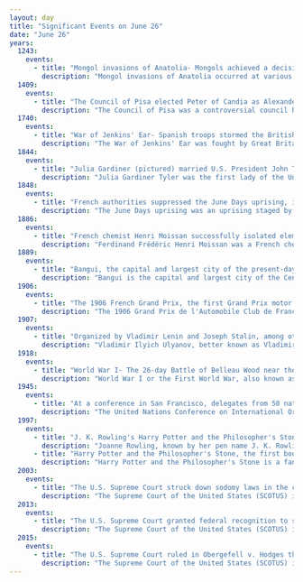 ```yaml
---
layout: day
title: "Significant Events on June 26"
date: "June 26"
years:
  1243:
    events:
      - title: "Mongol invasions of Anatolia- Mongols achieved a decisive victory over the Seljuq Turks, leading to the decline and disintegration of the Seljuk state."
        description: "Mongol invasions of Anatolia occurred at various times, starting with the campaign of 1241–1243 that culminated in the Battle of Köse Dağ. Real power over Anatolia was exercised by the Mongols after the Seljuks surrendered in 1243 until the fall of the Ilkhanate in 1335. Because the Seljuk sultan rebelled several times, in 1255, the Mongols swept through central and eastern Anatolia. An Ilkhanate garrison was stationed near Ankara. Remains of the Mongol cultural heritage still can be seen in Turkey, including tombs of a Mongol governor and a son of Hulagu."
  1409:
    events:
      - title: "The Council of Pisa elected Peter of Candia as Alexander V, becoming the third simultaneous claimant of the papacy during the Western Schism."
        description: "The Council of Pisa was a controversial council held in 1409. It attempted to end the Western Schism by deposing both Benedict XIII (Avignon) and Gregory XII (Rome) for schism and manifest heresy. The College of Cardinals, composed of members from both the Avignon Obedience and the Roman Obedience, who were recognized by each other and by the Council, then elected a third papal claimant, Alexander V, who lived only a few months. He was succeeded by John XXIII."
  1740:
    events:
      - title: "War of Jenkins' Ear- Spanish troops stormed the British-held strategically crucial position of Fort Mose in Spanish Florida."
        description: "The War of Jenkins' Ear was fought by Great Britain and Spain between 1739 and 1748. The majority of the fighting took place in New Granada and the Caribbean Sea, with major operations largely ended by 1742. It is considered a related conflict of the 1740 to 1748 War of the Austrian Succession."
  1844:
    events:
      - title: "Julia Gardiner (pictured) married U.S. President John Tyler at the Church of the Ascension in New York, becoming the first lady."
        description: "Julia Gardiner Tyler was the first lady of the United States from June 26, 1844, to March 4, 1845, as the second wife of President John Tyler. A member of the influential Gardiner family, she had many notable figures as suitors. She met the recently widowed President Tyler in 1842, and she agreed to marry him after he comforted her in the aftermath of her father's death. They married in secret, and she became first lady immediately upon their marriage, serving in the role for the final eight months of his presidency."
  1848:
    events:
      - title: "French authorities suppressed the June Days uprising, in which workers rioted in response to plans to close the National Workshops."
        description: "The June Days uprising was an uprising staged by French workers from 22 to 26 June 1848. It was in response to plans to close the National Workshops, created by the Second Republic in order to provide work and a minimal source of income for the unemployed. The National Guard, led by General Louis-Eugène Cavaignac, was called out to quell the rebellion. Over 1,500 people were either killed or injured, while 4,000 insurgents were deported to French Algeria. The uprising marked the end of the hopes of a 'Democratic and Social Republic' and the victory of the liberals over the Radical Republicans."
  1886:
    events:
      - title: "French chemist Henri Moissan successfully isolated elemental fluorine (pictured in liquid state), for which he later won the Nobel Prize in Chemistry."
        description: "Ferdinand Frédéric Henri Moissan was a French chemist and pharmacist who won the 1906 Nobel Prize in Chemistry for his work in isolating fluorine from its compounds. Moissan was one of the original members of the International Atomic Weights Committee."
  1889:
    events:
      - title: "Bangui, the capital and largest city of the present-day Central African Republic, was founded in French Congo."
        description: "Bangui is the capital and largest city of the Central African Republic. It was established as a French outpost in 1889 and named after its location on the northern bank of the Ubangi River ; the Ubangi itself was named from the Bobangi word for the 'rapids' located beside the settlement, which marked the end of navigable water north from Brazzaville. The majority of the population of the Central African Republic lives in the western parts of the country, in Bangui and the surrounding area."
  1906:
    events:
      - title: "The 1906 French Grand Prix, the first Grand Prix motor racing competition, began near Le Mans."
        description: "The 1906 Grand Prix de l'Automobile Club de France, commonly known as the 1906 French Grand Prix, was a motor race held on 26 and 27 June 1906, on closed public roads outside the city of Le Mans. The Grand Prix was organised by the Automobile Club de France (ACF) at the prompting of the French automobile industry as an alternative to the Gordon Bennett races, which limited each competing country's number of entries regardless of the size of its industry. France had the largest automobile industry in Europe at the time, and in an attempt to better reflect this the Grand Prix had no limit to the number of entries by any particular country. The ACF chose a 103.18-kilometre (64.11 mi) circuit, composed primarily of dust roads sealed with tar, which would be lapped six times on both days by each competitor, a combined race distance of 1,238.16 kilometres (769.36 mi). Lasting for more than 12 hours overall, the race was won by Ferenc Szisz driving for the Renault team. FIAT driver Felice Nazzaro finished second, and Albert Clément was third in a Clément-Bayard."
  1907:
    events:
      - title: "Organized by Vladimir Lenin and Joseph Stalin, among others, Bolshevik revolutionaries robbed a bank stagecoach in Tiflis, present-day Georgia."
        description: "Vladimir Ilyich Ulyanov, better known as Vladimir Lenin, was a Russian revolutionary, politician and political theorist who was the founder and first head of government of Soviet Russia from 1917 until his death in 1924, and of the Soviet Union from 1922 until his death. As the founder and leader of the Bolsheviks, Lenin led the October Revolution which established the world's first socialist state. His government won the Russian Civil War and created a one-party state under the Communist Party. Ideologically a Marxist, his developments to the ideology are called Leninism."
  1918:
    events:
      - title: "World War I- The 26-day Battle of Belleau Wood near the Marne River in France ended with American forces finally clearing that forest of German troops."
        description: "World War I or the First World War, also known as the Great War, was a global conflict between two coalitions- the Allies and the Central Powers. Fighting took place mainly in Europe and the Middle East, as well as in parts of Africa and the Asia-Pacific, and in Europe was characterised by trench warfare; the widespread use of artillery, machine guns, and chemical weapons (gas); and the introductions of tanks and aircraft. World War I was one of the deadliest conflicts in history, resulting in an estimated 10 million military dead and more than 20 million wounded, plus some 10 million civilian dead from causes including genocide. The movement of large numbers of people was a major factor in the deadly Spanish flu pandemic."
  1945:
    events:
      - title: "At a conference in San Francisco, delegates from 50 nations signed a charter establishing the United Nations."
        description: "The United Nations Conference on International Organization (UNCIO), commonly known as the San Francisco Conference, was a convention of delegates from 50 Allied nations that took place from 25 April 1945 to 26 June 1945 in San Francisco, California, United States. At this convention, the delegates reviewed and rewrote the Dumbarton Oaks agreements of the previous year. The convention resulted in the creation of the United Nations Charter, which was opened for signature on 26 June, the last day of the conference. The conference was held at various locations, primarily the War Memorial Opera House, with the Charter being signed on 26 June at the Herbst Theatre in the Veterans Building, part of the Civic Center. A square adjacent to the Civic Center, called 'UN Plaza', commemorates the conference."
  1997:
    events:
      - title: "J. K. Rowling's Harry Potter and the Philosopher's Stone, the first book in the Harry Potter fantasy novel series, is released."
        description: "Joanne Rowling, known by her pen name J. K. Rowling, is a British author and philanthropist. She is the author of Harry Potter, a seven-volume fantasy novel series published from 1997 to 2007. The series has sold over 600 million copies, been translated into 84 languages, and spawned a global media franchise including films and video games. The Casual Vacancy was her first novel for adults. She writes Cormoran Strike, an ongoing crime fiction series, under the alias Robert Galbraith."
      - title: "Harry Potter and the Philosopher's Stone, the first book in the Harry Potter series of fantasy novels by J. K. Rowling, was published."
        description: "Harry Potter and the Philosopher's Stone is a fantasy novel written by British author J. K. Rowling. It is the first novel in the Harry Potter series and was Rowling's début novel. It follows Harry Potter, a young wizard who discovers his magical heritage on his eleventh birthday when he receives a letter of acceptance to Hogwarts School of Witchcraft and Wizardry. Harry makes close friends and a few enemies during his first year at the school. With the help of his friends, Ron Weasley and Hermione Granger, he faces an attempted comeback by the dark wizard Lord Voldemort, who killed Harry's parents but failed to kill Harry when he was just 15 months old."
  2003:
    events:
      - title: "The U.S. Supreme Court struck down sodomy laws in the country in the landmark decision Lawrence v. Texas."
        description: "The Supreme Court of the United States (SCOTUS) is the highest court in the federal judiciary of the United States. It has ultimate appellate jurisdiction over all U.S. federal court cases, and over state court cases that turn on questions of U.S. constitutional or federal law. It also has original jurisdiction over a narrow range of cases, specifically 'all Cases affecting Ambassadors, other public Ministers and Consuls, and those in which a State shall be Party.' In 1803, the Court asserted itself the power of judicial review, the ability to invalidate a statute for violating a provision of the Constitution via the landmark case Marbury v. Madison. It is also able to strike down presidential directives for violating either the Constitution or statutory law."
  2013:
    events:
      - title: "The U.S. Supreme Court granted federal recognition to same-sex marriage when it overturned the Defense of Marriage Act."
        description: "The Supreme Court of the United States (SCOTUS) is the highest court in the federal judiciary of the United States. It has ultimate appellate jurisdiction over all U.S. federal court cases, and over state court cases that turn on questions of U.S. constitutional or federal law. It also has original jurisdiction over a narrow range of cases, specifically 'all Cases affecting Ambassadors, other public Ministers and Consuls, and those in which a State shall be Party.' In 1803, the Court asserted itself the power of judicial review, the ability to invalidate a statute for violating a provision of the Constitution via the landmark case Marbury v. Madison. It is also able to strike down presidential directives for violating either the Constitution or statutory law."
  2015:
    events:
      - title: "The U.S. Supreme Court ruled in Obergefell v. Hodges that the right of same-sex couples to marry is guaranteed by the Fourteenth Amendment."
        description: "The Supreme Court of the United States (SCOTUS) is the highest court in the federal judiciary of the United States. It has ultimate appellate jurisdiction over all U.S. federal court cases, and over state court cases that turn on questions of U.S. constitutional or federal law. It also has original jurisdiction over a narrow range of cases, specifically 'all Cases affecting Ambassadors, other public Ministers and Consuls, and those in which a State shall be Party.' In 1803, the Court asserted itself the power of judicial review, the ability to invalidate a statute for violating a provision of the Constitution via the landmark case Marbury v. Madison. It is also able to strike down presidential directives for violating either the Constitution or statutory law."
---
```

